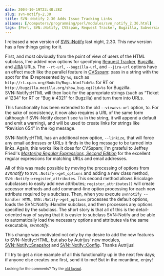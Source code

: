 ```yaml
--- 
date: 2004-10-19T23:40:38Z
slug: svn-notify-2.30
title: SVN::Notify 2.30 Adds Issue Tracking Links
aliases: [/computers/programming/perl/modules/svn_notify_2.30.html]
tags: [Perl, SVN::Notify, CVSspam, Request Tracker, Bugzilla, Subversion, email, JIRA, ViewCVS, Autrijus Tang, Audrey Tang]
---
```


<p>I released a new version of <a href="http://search.cpan.org/dist/SVN-Notify/" title="SVN::Notify on CPAN">SVN::Notify</a> last night, 2.30. This new version has a few things going for it.</p>

<p>First, and most obviously from the point of view of users of the HTML subclass, I've added new options for specifying <a href="http://www.bestpractical.com/rt/" title="RT at Best Practical">Request Tracker</a>, <a href="http://bugzilla.mozilla.org/" title="Bugzilla home page">Bugzilla</a>, and <a href="http://www.atlassian.com/software/jira/" title="JIRA Website">JIRA</a> URLs. The <code>--rt-url</code>, <code>--bugzilla-url</code>, and <code>--jira-url</code> options have an effect much like the parallel feature in <a href="http://www.badgers-in-foil.co.uk/projects/cvsspam/" title="CVSspam Home Page">CVSspam</a>: pass in a string with the spot for the ID represented by <code>%s</code>, such as <code>http://rt.cpan.org/NoAuth/Bugs.html?id=%s</code> for RT or <code>http://bugzilla.mozilla.org/show_bug.cgi?id=%s</code> for Bugzilla. SVN::Notify::HTML will then look for the appropriate strings (such as <q>Ticket # 1234</q> for RT or <q>Bug # 4321</q> for Bugzilla) and turn them into URLs.</p>

<p>This functionality has been extended to the old <code>--viewcvs-url</code> option, to. For the sake of consistency, it now also requires a URL of the same form (although if SVN::Notify doesn't see <code>%s</code> in the string, it will append a default and emit a warning), and will be used to create links for strings like <q>Revision 654</q> in the log message.</p>

<p>SVN::Notify::HTML has an additional new option, <code>--linkize</code>, that will force any email addresses or URLs it finds in the log message to be turned into links. Again, this works like it does for CVSspam; I'm grateful to Jeffrey Friedl's <cite><a href="https://www.amazon.com/exec/obidos/ASIN/0596002890/justatheory-20" title="Buy &#x201c;Mastering Regular Expressions, Second Edition&#x201d; on Amazon.com">Mastering Regular Expressions, Second Edition</a></cite> for the excellent regular expressions for matching URLs and email addresses.</p>

<p>All of this was made possible by moving the processing of options from <em>svnnotify</em> to <code>SVN::Notify->get_options</code> and adding a new class method, <code>SVN::Notify->register_attributes</code>. This second method allows Bricolage subclasses to easily add new attributes; <code>register_attributes()</code> will create accessor methods and add command-line option processing for each new attribute required by a subclass. Then, when you execute <code>svnnotify --handler HTML</code>, <code>SVN::Notify->get_options</code> processes the default options, loads the SVN::Notify::Handler subclass, and then processes any options specified by the subclass. The short story is that all of this is the detail-oriented way of saying that it is easier to subclass SVN::Notify and be able to automatically load the necessary options and attributes via the same executable, <em>svnnotify</em>.</p>

<p>This change was motivated not only by my desire to add the new features to SVN::Notify::HTML, but also by Autrijus' new modules, <a href="http://search.cpan.org/dist/SVN-Notify-Snapshot/" title="SVN::Notify::Snapshot on CPAN">SVN::Notify::Snapshot</a> and <a href="http://search.cpan.org/dist/SVN-Notify-Config/" title="SVN::Notify::Config on CPAN">SVN::Notify::Config</a>. Thanks Autrijus!</p>

<p>I'll try to get a nice example of all this functionality up in the next few days; if anyone else creates one first, send it to me! But in the meantime, enjoy!</p>

<p class="past"><small>Looking for the comments? Try the <a rel="nofollow" href="//past.justatheory.com/computers/programming/perl/modules/svn_notify_2.30.html">old layout</a>.</small></p>


